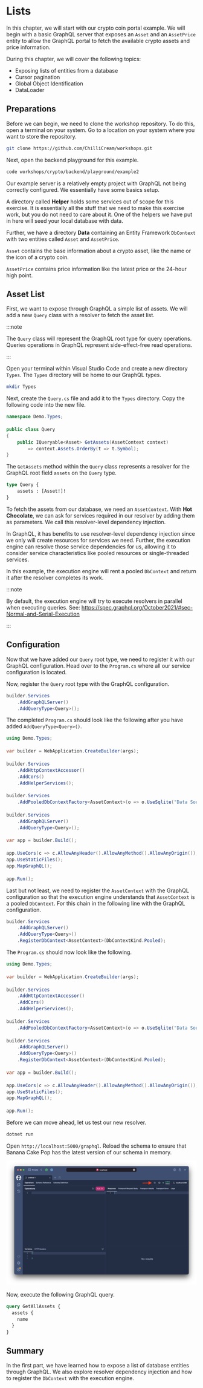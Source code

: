 # Lists

In this chapter, we will start with our crypto coin portal example. We will begin with a basic GraphQL server that exposes an `Asset` and an `AssetPrice` entity to allow the GraphQL portal to fetch the available crypto assets and price information.

During this chapter, we will cover the following topics:

- Exposing lists of entities from a database
- Cursor pagination
- Global Object Identification
- DataLoader

## Preparations

Before we can begin, we need to clone the workshop repository. To do this, open a terminal on your system. Go to a location on your system where you want to store the repository.

```bash
git clone https://github.com/ChilliCream/workshops.git
```

Next, open the backend playground for this example.

```bash
code workshops/crypto/backend/playground/example2
```

Our example server is a relatively empty project with GraphQL not being correctly configured. We essentially have some basics setup.

A directory called **Helper** holds some services out of scope for this exercise. It is essentially all the stuff that we need to make this exercise work, but you do not need to care about it. One of the helpers we have put in here will seed your local database with data.

Further, we have a directory **Data** containing an Entity Framework `DbContext` with two entities called `Asset` and `AssetPrice`.

`Asset` contains the base information about a crypto asset, like the name or the icon of a crypto coin.

`AssetPrice` contains price information like the latest price or the 24-hour high point.

## Asset List

First, we want to expose through GraphQL a simple list of assets. We will add a new `Query` class with a resolver to fetch the asset list.

:::note

The `Query` class will represent the GraphQL root type for query operations. Queries operations in GraphQL represent side-effect-free read operations.

:::

Open your terminal within Visual Studio Code and create a new directory `Types`. The `Types` directory will be home to our GraphQL types.

```bash
mkdir Types
```

Next, create the `Query.cs` file and add it to the `Types` directory. Copy the following code into the new file.

```csharp title="/Types/Query.cs"
namespace Demo.Types;

public class Query
{
    public IQueryable<Asset> GetAssets(AssetContext context)
        => context.Assets.OrderBy(t => t.Symbol);
}
```

The `GetAssets` method within the `Query` class represents a resolver for the GraphQL root field `assets` on the `Query` type.

```graphql
type Query {
    assets : [Asset!]!
}
```

To fetch the assets from our database, we need an `AssetContext`. With **Hot Chocolate**, we can ask for services required in our resolver by adding them as parameters. We call this resolver-level dependency injection.

In GraphQL, it has benefits to use resolver-level dependency injection since we only will create resources for services we need. Further, the execution engine can resolve those service dependencies for us, allowing it to consider service characteristics like pooled resources or single-threaded services.

In this example, the execution engine will rent a pooled `DbContext` and return it after the resolver completes its work.

:::note

By default, the execution engine will try to execute resolvers in parallel when executing queries. See: https://spec.graphql.org/October2021/#sec-Normal-and-Serial-Execution

:::

## Configuration

Now that we have added our `Query` root type, we need to register it with our GraphQL configuration. Head over to the `Program.cs` where all our service configuration is located.

Now, register the `Query` root type with the GraphQL configuration.

```csharp
builder.Services
    .AddGraphQLServer()
    .AddQueryType<Query>();
```

The completed `Program.cs` should look like the following after you have added `AddQueryType<Query>()`.

```csharp title="/Program.cs"
using Demo.Types;

var builder = WebApplication.CreateBuilder(args);

builder.Services
    .AddHttpContextAccessor()
    .AddCors()
    .AddHelperServices();

builder.Services
    .AddPooledDbContextFactory<AssetContext>(o => o.UseSqlite("Data Source=assets.db"));

builder.Services
    .AddGraphQLServer()
    .AddQueryType<Query>();

var app = builder.Build();

app.UseCors(c => c.AllowAnyHeader().AllowAnyMethod().AllowAnyOrigin());
app.UseStaticFiles();
app.MapGraphQL();

app.Run();
```

Last but not least, we need to register the `AssetContext` with the GraphQL configuration so that the execution engine understands that `AssetContext` is a pooled `DbContext`. For this chain in the following line with the GraphQL configuration.

```csharp
builder.Services
    .AddGraphQLServer()
    .AddQueryType<Query>()
    .RegisterDbContext<AssetContext>(DbContextKind.Pooled);
```

The `Program.cs` should now look like the following.

```csharp title="/Program.cs"
using Demo.Types;

var builder = WebApplication.CreateBuilder(args);

builder.Services
    .AddHttpContextAccessor()
    .AddCors()
    .AddHelperServices();

builder.Services
    .AddPooledDbContextFactory<AssetContext>(o => o.UseSqlite("Data Source=assets.db"));

builder.Services
    .AddGraphQLServer()
    .AddQueryType<Query>()
    .RegisterDbContext<AssetContext>(DbContextKind.Pooled);

var app = builder.Build();

app.UseCors(c => c.AllowAnyHeader().AllowAnyMethod().AllowAnyOrigin());
app.UseStaticFiles();
app.MapGraphQL();

app.Run();
```

Before we can move ahead, let us test our new resolver.

```bash
dotnet run
```

Open `http://localhost:5000/graphql`. Reload the schema to ensure that Banana Cake Pop has the latest version of our schema in memory.

![Banana Cake Pop - Refresh Schema](../images/example2-part1-bcp1.png)

Now, execute the following GraphQL query.

```graphql
query GetAllAssets {
  assets {
    name
  }
}
```

## Summary

In the first part, we have learned how to expose a list of database entities through GraphQL. We also explore resolver dependency injection and how to register the `DbContext` with the execution engine.